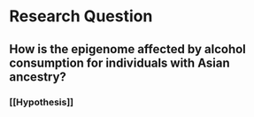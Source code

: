 # Research Question

## **How is the epigenome affected by alcohol consumption for individuals with Asian ancestry?**


### [[Hypothesis]]
